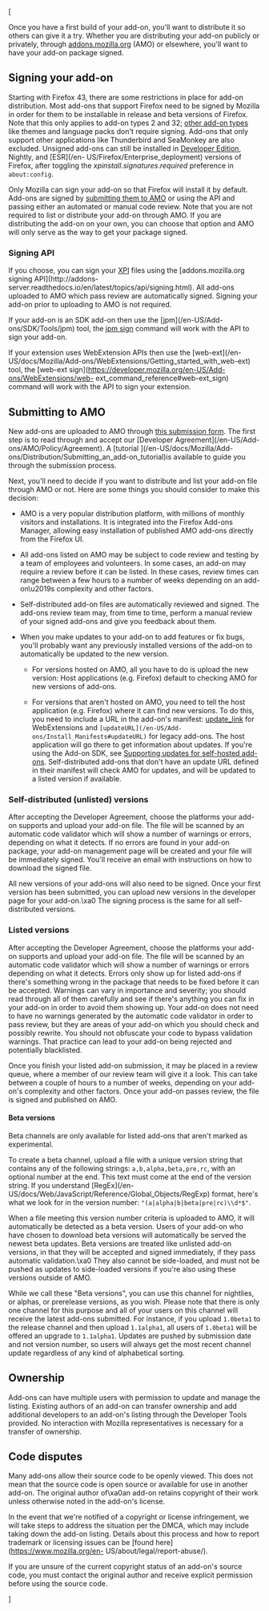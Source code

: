 [



Once you have a first build of your add-on, you'll want to distribute it so
others can give it a try. Whether you are distributing your add-on publicly or
privately, through [addons.mozilla.org](https://addons.mozilla.org/) (AMO) or
elsewhere, you'll want to have your add-on package signed.



## Signing your add-on



Starting with Firefox 43, there are some restrictions in place for add-on
distribution. Most add-ons that support Firefox need to be signed by Mozilla
in order for them to be installable in release and beta versions of Firefox.
Note that this only applies to add-on types 2 and 32; [other add-on types
](/en-US/Add-ons/Install_Manifests#type) like themes and language packs don't
require signing. Add-ons that only support other applications like Thunderbird
and SeaMonkey are also excluded. Unsigned add-ons can still be installed in
[Developer Edition](/en-US/Firefox/Developer_Edition), Nightly, and [ESR](/en-
US/Firefox/Enterprise_deployment) versions of Firefox, after toggling the
_xpinstall.signatures.required_ preference in `about:config`.



Only Mozilla can sign your add-on so that Firefox will install it by default.
Add-ons are signed by [submitting them to
AMO](https://addons.mozilla.org/developers/addon/submit) or using the API and
passing either an automated or manual code review. Note that you are not
required to list or distribute your add-on through AMO. If you are
distributing the add-on on your own, you can choose that option and AMO will
only serve as the way to get your package signed.



### Signing API



If you choose, you can sign your [XPI](/en-US/docs/XPI) files using the
[addons.mozilla.org signing API](http://addons-
server.readthedocs.io/en/latest/topics/api/signing.html). All add-ons uploaded
to AMO which pass review are automatically signed. Signing your add-on prior
to uploading to AMO is not required.



If your add-on is an SDK add-on then use the [jpm](/en-US/Add-
ons/SDK/Tools/jpm) tool, the [jpm sign](/en-US/Add-ons/SDK/Tools/jpm#jpm_sign)
command will work with the API to sign your add-on.



If your extension uses WebExtension APIs then use the [web-ext](/en-
US/docs/Mozilla/Add-ons/WebExtensions/Getting_started_with_web-ext) tool, the
[web-ext sign](https://developer.mozilla.org/en-US/Add-ons/WebExtensions/web-
ext_command_reference#web-ext_sign) command will work with the API to sign
your extension.



## Submitting to AMO



New add-ons are uploaded to AMO through [this submission
form](https://addons.mozilla.org/developers/addon/submit/). The first step is
to read through and accept our [Developer Agreement](/en-US/Add-
ons/AMO/Policy/Agreement). A [tutorial ](/en-US/docs/Mozilla/Add-
ons/Distribution/Submitting_an_add-on_tutorial)is available to guide you
through the submission process.



Next, you'll need to decide if you want to distribute and list your add-on
file through AMO or not. Here are some things you should consider to make this
decision:





  * AMO is a very popular distribution platform, with millions of monthly visitors and installations. It is integrated into the Firefox Add-ons Manager, allowing easy installation of published AMO add-ons directly from the Firefox UI.


  * All add-ons listed on AMO may be subject to code review and testing by a team of employees and volunteers. In some cases, an add-on may require a review before it can be listed. In these cases, review times can range between a few hours to a number of weeks depending on an add-on\u2019s complexity and other factors.


  * Self-distributed add-on files are automatically reviewed and signed. The add-ons review team may, from time to time, perform a manual review of your signed add-ons and give you feedback about them.


  * When you make updates to your add-on to add features or fix bugs, you'll probably want any previously installed versions of the add-on to automatically be updated to the new version. 
    * For versions hosted on AMO, all you have to do is upload the new version: Host applications (e.g. Firefox) default to checking AMO for new versions of add-ons.


    * For versions that aren't hosted on AMO, you need to tell the host application (e.g. Firefox) where it can find new versions. To do this, you need to include a URL in the add-on's manifest: [update_link](/en-US/Add-ons/Updates) for WebExtensions and `[updateURL](/en-US/Add-ons/Install_Manifests#updateURL)` for legacy add-ons. The host application will go there to get information about updates. If you're using the Add-on SDK, see [Supporting updates for self-hosted add-ons](/en-US/Add-ons/SDK/Tools/jpm#Supporting_updates_for_self-hosted_add-ons). Self-distributed add-ons that don't have an update URL defined in their manifest will check AMO for updates, and will be updated to a listed version if available.






### Self-distributed (unlisted) versions



After accepting the Developer Agreement, choose the platforms your add-on
supports and upload your add-on file. The file will be scanned by an automatic
code validator which will show a number of warnings or errors, depending on
what it detects. If no errors are found in your add-on package, your add-on
management page will be created and your file will be immediately signed.
You'll receive an email with instructions on how to download the signed file.



All new versions of your add-ons will also need to be signed. Once your first
version has been submitted, you can upload new versions in the developer page
for your add-on.\xa0 The signing process is the same for all self-distributed
versions.



### Listed versions



After accepting the Developer Agreement, choose the platforms your add-on
supports and upload your add-on file. The file will be scanned by an automatic
code validator which will show a number of warnings or errors depending on
what it detects. Errors only show up for listed add-ons if there's something
wrong in the package that needs to be fixed before it can be accepted.
Warnings can vary in importance and severity; you should read through all of
them carefully and see if there's anything you can fix in your add-on in order
to avoid them showing up. Your add-on does not need to have no warnings
generated by the automatic code validator in order to pass review, but they
are areas of your add-on which you should check and possibly rewrite. You
should not obfuscate your code to bypass validation warnings. That practice
can lead to your add-on being rejected and potentially blacklisted.



Once you finish your listed add-on submission, it may be placed in a review
queue, where a member of our review team will give it a look. This can take
between a couple of hours to a number of weeks, depending on your add-on's
complexity and other factors. Once your add-on passes review, the file is
signed and published on AMO.



#### Beta versions



Beta channels are only available for listed add-ons that aren't marked as
experimental.



To create a beta channel, upload a file with a unique version string that
contains any of the following strings: `a,b,alpha,beta,pre,rc`, with an
optional number at the end. This text must come at the end of the version
string. If you understand [RegEx](/en-
US/docs/Web/JavaScript/Reference/Global_Objects/RegExp) format, here's what we
look for in the version number: `"(a|alpha|b|beta|pre|rc)\\d*$"`.



When a file meeting this version number criteria is uploaded to AMO, it will
automatically be detected as a beta version. Users of your add-on who have
chosen to download beta versions will automatically be served the newest beta
updates. Beta versions are treated like unlisted add-on versions, in that they
will be accepted and signed immediately, if they pass automatic
validation.\xa0 They also cannot be side-loaded, and must not be pushed as
updates to side-loaded versions if you're also using these versions outside of
AMO.



While we call these "Beta versions", you can use this channel for nightlies,
or alphas, or prerelease versions, as you wish. Please note that there is only
one channel for this purpose and all of your users on this channel will
receive the latest add-ons submitted. For instance, if you upload `1.0beta1`
to the release channel and then upload `1.1alpha1`, all users of `1.0beta1`
will be offered an upgrade to `1.1alpha1`. Updates are pushed by submission
date and not version number, so users will always get the most recent channel
update regardless of any kind of alphabetical sorting.



## Ownership



Add-ons can have multiple users with permission to update and manage the
listing. Existing authors of an add-on can transfer ownership and add
additional developers to an add-on's listing through the Developer Tools
provided. No interaction with Mozilla representatives is necessary for a
transfer of ownership.



## Code disputes



Many add-ons allow their source code to be openly viewed. This does not mean
that the source code is open source or available for use in another add-on.
The original author of\xa0an add-on retains copyright of their work unless
otherwise noted in the add-on's license.



In the event that we're notified of a copyright or license infringement, we
will take steps to address the situation per the DMCA, which may include
taking down the add-on listing. Details about this process and how to report
trademark or licensing issues can be [found here](https://www.mozilla.org/en-
US/about/legal/report-abuse/).



If you are unsure of the current copyright status of an add-on's source code,
you must contact the original author and receive explicit permission before
using the source code.

]

